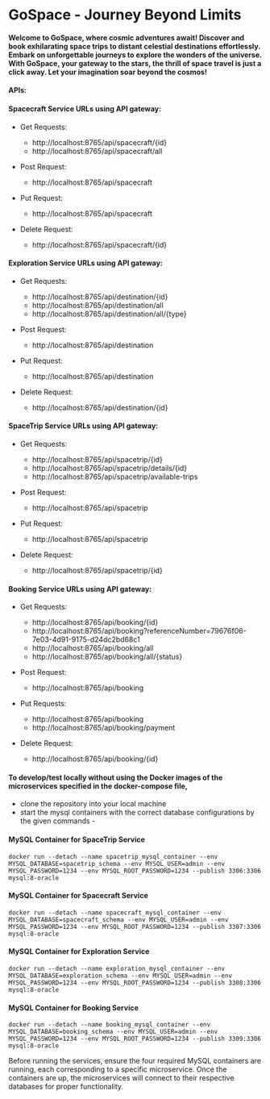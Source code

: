 # GoSpace - Journey Beyond Limits

#### Welcome to GoSpace, where cosmic adventures await! Discover and book exhilarating space trips to distant celestial destinations effortlessly. Embark on unforgettable journeys to explore the wonders of the universe. With GoSpace, your gateway to the stars, the thrill of space travel is just a click away. Let your imagination soar beyond the cosmos!

#### APIs:
#### Spacecraft Service URLs using API gateway:
- Get Requests:
  - http://localhost:8765/api/spacecraft/{id}
  - http://localhost:8765/api/spacecraft/all

- Post Request:
  - http://localhost:8765/api/spacecraft

- Put Request:
  - http://localhost:8765/api/spacecraft

- Delete Request:
  - http://localhost:8765/api/spacecraft/{id}

#### Exploration Service URLs using API gateway:
- Get Requests:
  - http://localhost:8765/api/destination/{id}
  - http://localhost:8765/api/destination/all
  - http://localhost:8765/api/destination/all/{type}

- Post Request:
  - http://localhost:8765/api/destination

- Put Request:
    - http://localhost:8765/api/destination

- Delete Request:
  - http://localhost:8765/api/destination/{id}

#### SpaceTrip Service URLs using API gateway:
- Get Requests:
  - http://localhost:8765/api/spacetrip/{id}
  - http://localhost:8765/api/spacetrip/details/{id}
  - http://localhost:8765/api/spacetrip/available-trips

- Post Request:
  - http://localhost:8765/api/spacetrip

- Put Request:
  - http://localhost:8765/api/spacetrip

- Delete Request:
  - http://localhost:8765/api/spacetrip/{id}

#### Booking Service URLs using API gateway:
- Get Requests:
  - http://localhost:8765/api/booking/{id}
  - http://localhost:8765/api/booking?referenceNumber=79676f06-7e03-4d91-9175-d24dc2bd68c1
  - http://localhost:8765/api/booking/all
  - http://localhost:8765/api/booking/all/{status}

- Post Request:
  - http://localhost:8765/api/booking

- Put Requests:
  - http://localhost:8765/api/booking
  - http://localhost:8765/api/booking/payment

- Delete Request:
  - http://localhost:8765/api/booking/{id}


#### To develop/test locally without using the Docker images of the microservices specified in the docker-compose file,
  - clone the repository into your local machine
  - start the mysql containers with the correct database configurations by the given commands - 

#### MySQL Container for SpaceTrip Service
```
docker run --detach --name spacetrip_mysql_container --env MYSQL_DATABASE=spacetrip_schema --env MYSQL_USER=admin --env MYSQL_PASSWORD=1234 --env MYSQL_ROOT_PASSWORD=1234 --publish 3306:3306 mysql:8-oracle
```

#### MySQL Container for Spacecraft Service
```
docker run --detach --name spacecraft_mysql_container --env MYSQL_DATABASE=spacecraft_schema --env MYSQL_USER=admin --env MYSQL_PASSWORD=1234 --env MYSQL_ROOT_PASSWORD=1234 --publish 3307:3306 mysql:8-oracle
```

#### MySQL Container for Exploration Service
```
docker run --detach --name exploration_mysql_container --env MYSQL_DATABASE=exploration_schema --env MYSQL_USER=admin --env MYSQL_PASSWORD=1234 --env MYSQL_ROOT_PASSWORD=1234 --publish 3308:3306 mysql:8-oracle
```

#### MySQL Container for Booking Service
```
docker run --detach --name booking_mysql_container --env MYSQL_DATABASE=booking_schema --env MYSQL_USER=admin --env MYSQL_PASSWORD=1234 --env MYSQL_ROOT_PASSWORD=1234 --publish 3309:3306 mysql:8-oracle
```

Before running the services, ensure the four required MySQL containers are running, each corresponding to a specific microservice. Once the containers are up, the microservices will connect to their respective databases for proper functionality.

